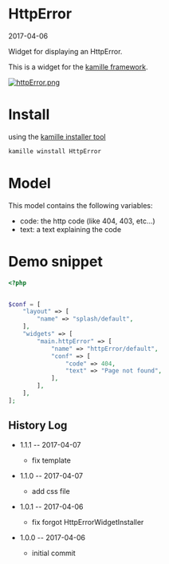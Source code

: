 HttpError
===============
2017-04-06



Widget for displaying an HttpError.




This is a widget for the [kamille framework](https://github.com/lingtalfi/Kamille).


[![httpError.png](https://s19.postimg.org/67p6tz7c3/http_Error.png)](https://postimg.org/image/ppju9x49r/)


Install
===========
using the [kamille installer tool](https://github.com/lingtalfi/kamille-installer-tool)
```bash
kamille winstall HttpError
```



Model
===========

This model contains the following variables:

- code: the http code (like 404, 403, etc...)
- text: a text explaining the code



Demo snippet
=========

```php
<?php


$conf = [
    "layout" => [
        "name" => "splash/default",
    ],
    "widgets" => [
        "main.httpError" => [
            "name" => "httpError/default",
            "conf" => [
                "code" => 404,
                "text" => "Page not found",
            ],
        ],
    ],
];
```






History Log
------------------
    
- 1.1.1 -- 2017-04-07

    - fix template

- 1.1.0 -- 2017-04-07

    - add css file

- 1.0.1 -- 2017-04-06

    - fix forgot HttpErrorWidgetInstaller

- 1.0.0 -- 2017-04-06

    - initial commit